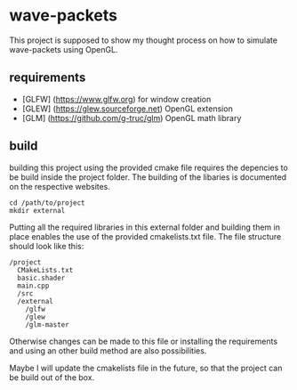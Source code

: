 # wave-packets

This project is supposed to show my thought process on how to simulate wave-packets using OpenGL.

## requirements

  - [GLFW] (https://www.glfw.org) for window creation
  - [GLEW] (https://glew.sourceforge.net) OpenGL extension
  - [GLM] (https://github.com/g-truc/glm) OpenGL math library

## build

building this project using the provided cmake file requires the depencies to be build inside the project folder.
The building of the libaries is documented on the respective websites.

    cd /path/to/project
    mkdir external

Putting all the required libraries in this external folder and building them in place enables the use of the provided cmakelists.txt file.
The file structure should look like this:

    /project
      CMakeLists.txt
      basic.shader
      main.cpp
      /src
      /external
        /glfw
        /glew
        /glm-master

Otherwise changes can be made to this file or installing the requirements and using an other build method are also possibilities.

Maybe I will update the cmakelists file in the future, so that the project can be build out of the box.
